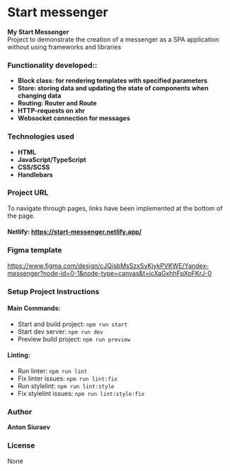 # Start messenger

**My Start Messenger**  
Project to demonstrate the creation of a messenger as a SPA application without using frameworks and libraries

### Functionality developed::
- **Block class: for rendering templates with specified parameters**
- **Store: storing data and updating the state of components when changing data**
- **Routing: Router and Route**
- **HTTP-requests on xhr**
- **Websocket connection for messages**

### Technologies used
- **HTML**
- **JavaScript/TypeScript**
- **CSS/SCSS**
- **Handlebars**

### Project URL
To navigate through pages, links have been implemented at the bottom of the page.
#### Netlify: https://start-messenger.netlify.app/

### Figma template
https://www.figma.com/design/cJQjsbMsSzxSyKjykPVKWE/Yandex-messenger?node-id=0-1&node-type=canvas&t=jcXaGxhhFpXoFKrJ-0

### Setup Project Instructions

#### Main Commands:
- Start and build project: `npm run start`
- Start dev server: `npm run dev`
- Preview build project: `npm run preview`

#### Linting:
- Run linter: `npm run lint`
- Fix linter issues: `npm run lint:fix`
- Run stylelint: `npm run lint:style`
- Fix stylelint issues: `npm run lint:style:fix`

### Author
**Anton Siuraev**

### License
None
